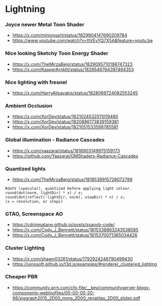 # Lightning

### Joyce newer Metal Toon Shader
- https://x.com/minionsart/status/1829904147690209784
- https://www.youtube.com/watch?v=ttVEvYQ7X5A&feature=youtu.be

### Nice looking Sketchy Toon Energy Shader
- https://x.com/TheMirzaBeig/status/1829095710198747323
- https://x.com/KasperArnklit/status/1828546764397494353

### Nice lighting with fresnel
- https://x.com/HarryAlisavakis/status/1828069724082553245

### Ambient Occlusion
- https://x.com/XorDev/status/1821024532511019480
- https://x.com/XorDev/status/1820886173839159381
- https://x.com/XorDev/status/1821051533598785581

### Global illumination - Radiance Cascades
- https://x.com/yaazarai/status/1818903149975159173
- https://github.com/Yaazarai/GMShaders-Radiance-Cascades

### Quantized lights
- https://x.com/TheMirzaBeig/status/1818539915728072789
```
RdotV (specular), quantized before applying light colour.
round(dot(norm, lightDir) * x) / x;
round(dot(reflect(-lightDir, norm), viewDir) * x) / x;
(x = resolution, or steps)
```

### GTAO, Screenspace AO
- https://cdrinmatane.github.io/posts/ssaovb-code/
- https://x.com/Cody_J_Bennett/status/1815338863243538585
- https://x.com/Cody_J_Bennett/status/1815370071365034426

### Cluster Lighting
- https://x.com/shawn03261/status/1792924248790499430
- https://uinosoft.github.io/t3d.js/examples/#renderer_clustered_lighting

### Cheaper PBR
- https://community.arm.com/cfs-file/__key/communityserver-blogs-components-weblogfiles/00-00-00-20-66/siggraph2015_2D00_mmg_2D00_renaldas_2D00_slides.pdf